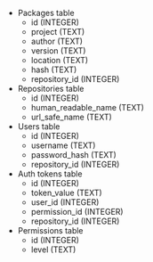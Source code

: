 + Packages table
    * id (INTEGER)
    * project (TEXT)
    * author (TEXT)
    * version (TEXT)
    * location (TEXT)
    * hash (TEXT)
    * repository_id (INTEGER)
+ Repositories table
    * id (INTEGER)
    * human_readable_name (TEXT)
    * url_safe_name (TEXT)
+ Users table
    * id (INTEGER)
    * username (TEXT)
    * password_hash (TEXT)
    * repository_id (INTEGER)
+ Auth tokens table
    * id (INTEGER)
    * token_value (TEXT)
    * user_id (INTEGER)
    * permission_id (INTEGER)
    * repository_id (INTEGER)
+ Permissions table
    * id (INTEGER)
    * level (TEXT)
